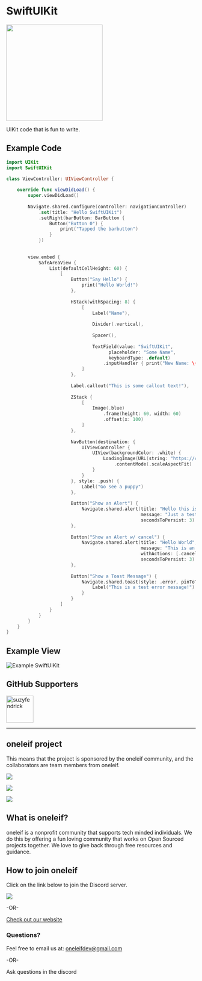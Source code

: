 # SwiftUIKit
<img src="assets/SwiftUIKit_logo_v1.png" width="256">

UIKit code that is fun to write.

## Example Code
```Swift
import UIKit
import SwiftUIKit

class ViewController: UIViewController {
    
    override func viewDidLoad() {
        super.viewDidLoad()
        
        Navigate.shared.configure(controller: navigationController)
            .set(title: "Hello SwiftUIKit")
            .setRight(barButton: BarButton {
                Button("Button 0") {
                    print("Tapped the barbutton")
                }
            })
        
        
        view.embed {
            SafeAreaView {
                List(defaultCellHeight: 60) {
                    [
                        Button("Say Hello") {
                            print("Hello World!")
                        },
                        
                        HStack(withSpacing: 8) {
                            [
                                Label("Name"),
                                
                                Divider(.vertical),
                                
                                Spacer(),
                                
                                TextField(value: "SwiftUIKit",
                                      placeholder: "Some Name",
                                      keyboardType: .default)
                                    .inputHandler { print("New Name: \($0)") }
                            ]
                        },
                        
                        Label.callout("This is some callout text!"),
                        
                        ZStack {
                            [
                                Image(.blue)
                                    .frame(height: 60, width: 60)
                                    .offset(x: 100)
                            ]
                        },
                        
                        NavButton(destination: {
                            UIViewController {
                                UIView(backgroundColor: .white) {
                                    LoadingImage(URL(string: "https://cdn11.bigcommerce.com/s-oe2q4reh/images/stencil/2048x2048/products/832/1401/Beige_Pekingese_Puppy__21677.1568609759.jpg")!)
                                        .contentMode(.scaleAspectFit)
                                }
                            }
                        }, style: .push) {
                            Label("Go see a puppy")
                        },
                        
                        Button("Show an Alert") {
                            Navigate.shared.alert(title: "Hello this is an Alert!",
                                                  message: "Just a test...",
                                                  secondsToPersist: 3)
                        },
                        
                        Button("Show an Alert w/ cancel") {
                            Navigate.shared.alert(title: "Hello World",
                                                  message: "This is an alert",
                                                  withActions: [.cancel],
                                                  secondsToPersist: 3)
                        },
                        
                        Button("Show a Toast Message") {
                            Navigate.shared.toast(style: .error, pinToTop: true, secondsToPersist: 4) {
                                Label("This is a test error message!")
                            }
                        }
                    ]
                }
            }
        }
    }
}
```

## Example View

![Example SwiftUIKit](assets/exampleView_01.png)

## GitHub Supporters

[<img class="avatar" alt="suzyfendrick" src="https://avatars1.githubusercontent.com/u/25371717?s=460&u=34217047bbfd4912909cd5a85959544b6e49cc9f&v=4" width="72" height="72">](https://github.com/suzyfendrick)


****

## oneleif project
This means that the project is sponsored by the oneleif community, and the collaborators are team members from oneleif.

<a href="http://oneleif.com" rel="oneleif website">![](https://github.com/oneleif/olDocs/blob/master/assets/images/oneleif_logos/full_logo/oneleif_whiteback.png)</a>



[![](https://img.shields.io/badge/oneleif-Twitter-blue.svg)](https://twitter.com/oneleifdev)

[![](https://img.shields.io/badge/oneleif-YouTube-red.svg)](https://www.youtube.com/channel/UC3HN0jID38K0Vb_WChvgQmA)

## What is oneleif?
oneleif is a nonprofit community that supports tech minded individuals. We do this by offering a fun loving community that works on Open Sourced projects together. 
We love to give back through free resources and guidance.

## How to join oneleif
Click on the link below to join the Discord server.

[![](https://img.shields.io/badge/oneleif-Discord-7284be.svg)](https://discord.gg/tv9UdJK)

-OR-

[Check out our website](http://oneleif.com)


### Questions?
Feel free to email us at: oneleifdev@gmail.com 

-OR-

Ask questions in the discord
